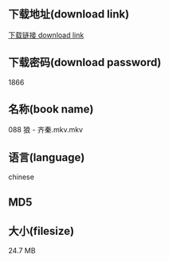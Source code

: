 ## 下载地址(download link)
[下载链接 download link](https://voluble-croquembouche-d321dc.netlify.app/?s=088+%E7%8B%BC+-+%E9%BD%90%E7%A7%A6.mkv)

## 下载密码(download password)
1866

## 名称(book name)
088 狼 - 齐秦.mkv.mkv

## 语言(language)
chinese

## MD5


## 大小(filesize)
24.7 MB
